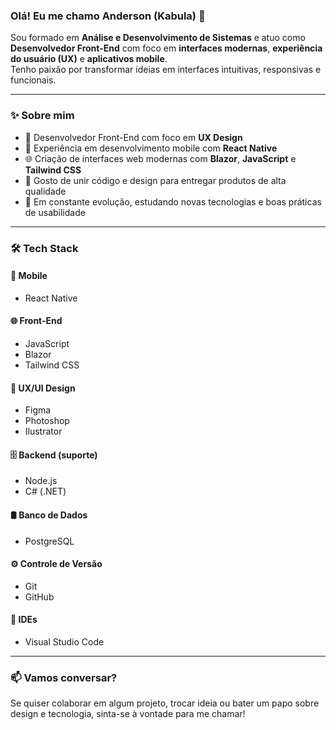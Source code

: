 ### Olá! Eu me chamo Anderson (Kabula) 👋

Sou formado em **Análise e Desenvolvimento de Sistemas** e atuo como **Desenvolvedor Front-End** com foco em **interfaces modernas**, **experiência do usuário (UX)** e **aplicativos mobile**.  
Tenho paixão por transformar ideias em interfaces intuitivas, responsivas e funcionais.

---

### ✨ Sobre mim

- 🎨 Desenvolvedor Front-End com foco em **UX Design**  
- 📱 Experiência em desenvolvimento mobile com **React Native**  
- 🌐 Criação de interfaces web modernas com **Blazor**, **JavaScript** e **Tailwind CSS**  
- 🧠 Gosto de unir código e design para entregar produtos de alta qualidade  
- 🚀 Em constante evolução, estudando novas tecnologias e boas práticas de usabilidade  

---

### 🛠 Tech Stack

#### 📱 Mobile
- React Native

#### 🌐 Front-End
- JavaScript  
- Blazor  
- Tailwind CSS  

#### 🧩 UX/UI Design
- Figma  
- Photoshop
- Ilustrator

#### 🗄 Backend (suporte)
- Node.js  
- C# (.NET)  

#### 🛢 Banco de Dados
- PostgreSQL  

#### ⚙️ Controle de Versão
- Git  
- GitHub  

#### 🧰 IDEs
- Visual Studio Code  

---

### 📫 Vamos conversar?

Se quiser colaborar em algum projeto, trocar ideia ou bater um papo sobre design e tecnologia, sinta-se à vontade para me chamar!

<!--
**Kabula21/Kabula21** is a ✨ _special_ ✨ repository because its `README.md` (this file) appears on your GitHub profile.
-->
